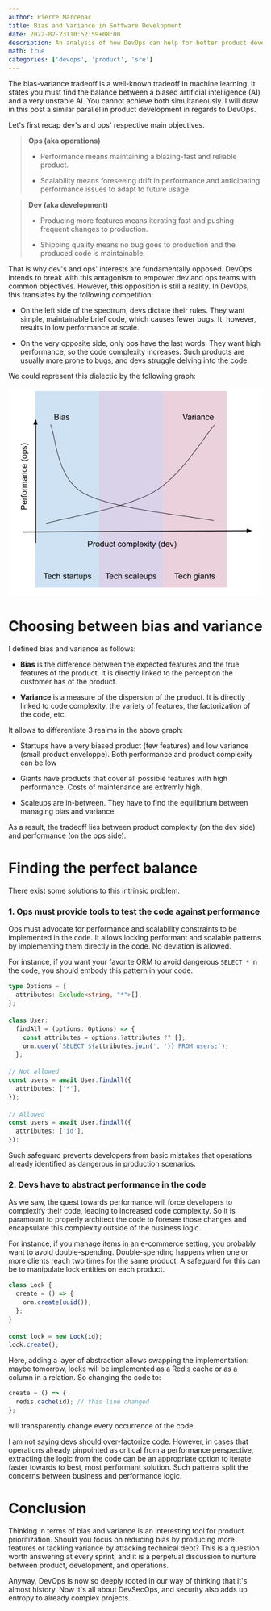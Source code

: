 ```yaml
---
author: Pierre Marcenac
title: Bias and Variance in Software Development
date: 2022-02-23T10:52:59+08:00
description: An analysis of how DevOps can help for better product development.
math: true
categories: ['devops', 'product', 'sre']
---
```


The bias-variance tradeoff is a well-known tradeoff in machine learning. It states you must find the balance between a biased artificial intelligence (AI) and a very unstable AI. You cannot achieve both simultaneously. I will draw in this post a similar parallel in product development in regards to DevOps.

Let's first recap dev's and ops' respective main objectives.

> **Ops (aka operations)**
>
> - Performance means maintaining a blazing-fast and reliable product.
>
> - Scalability means foreseeing drift in performance and anticipating performance issues to adapt to future usage.

> **Dev (aka development)**
>
> - Producing more features means iterating fast and pushing frequent changes to production.
>
> - Shipping quality means no bug goes to production and the produced code is maintainable.

That is why dev's and ops' interests are fundamentally opposed. DevOps intends to break with this antagonism to empower dev and ops teams with common objectives. However, this opposition is still a reality. In DevOps, this translates by the following competition:

- On the left side of the spectrum, devs dictate their rules. They want simple, maintainable brief code, which causes fewer bugs. It, however, results in low performance at scale.

- On the very opposite side, only ops have the last words. They want high performance, so the code complexity increases. Such products are usually more prone to bugs, and devs struggle delving into the code.

We could represent this dialectic by the following graph:

![Image](/bias-variance.png)

# Choosing between bias and variance

I defined bias and variance as follows:

- **Bias** is the difference between the expected features and the true features of the product. It is directly linked to the perception the customer has of the product.

- **Variance** is a measure of the dispersion of the product. It is directly linked to code complexity, the variety of features, the factorization of the code, etc.

It allows to differentiate 3 realms in the above graph:

- Startups have a very biased product (few features) and low variance (small product enveloppe). Both performance and product complexity can be low

- Giants have products that cover all possible features with high performance. Costs of maintenance are extremly high.

- Scaleups are in-between. They have to find the equilibrium between managing bias and variance.

As a result, the tradeoff lies between product complexity (on the dev side) and performance (on the ops side).

# Finding the perfect balance

There exist some solutions to this intrinsic problem.

### 1. Ops must provide tools to test the code against performance

Ops must advocate for performance and scalability constraints to be implemented in the code. It allows locking performant and scalable patterns by implementing them directly in the code. No deviation is allowed.

For instance, if you want your favorite ORM to avoid dangerous `SELECT *` in the code, you should embody this pattern in your code.

```typescript
type Options = {
  attributes: Exclude<string, "*">[],
};

class User:
  findAll = (options: Options) => {
    const attributes = options.?attributes ?? [];
    orm.query(`SELECT ${attributes.join(', ')} FROM users;`);
  };

// Not allowed
const users = await User.findAll({
  attributes: ['*'],
});

// Allowed
const users = await User.findAll({
  attributes: ['id'],
});
```

Such safeguard prevents developers from basic mistakes that operations already identified as dangerous in production scenarios.

### 2. Devs have to abstract performance in the code

As we saw, the quest towards performance will force developers to complexify their code, leading to increased code complexity. So it is paramount to properly architect the code to foresee those changes and encapsulate this complexity outside of the business logic.

For instance, if you manage items in an e-commerce setting, you probably want to avoid double-spending. Double-spending happens when one or more clients reach two times for the same product. A safeguard for this can be to manipulate lock entities on each product.

```typescript
class Lock {
  create = () => {
    orm.create(uuid());
  };
}

const lock = new Lock(id);
lock.create();
```

Here, adding a layer of abstraction allows swapping the implementation: maybe tomorrow, locks will be implemented as a Redis cache or as a column in a relation. So changing the code to:

```typescript
create = () => {
  redis.cache(id); // this line changed
};
```

will transparently change every occurrence of the code.

I am not saying devs should over-factorize code. However, in cases that operations already pinpointed as critical from a performance perspective, extracting the logic from the code can be an appropriate option to iterate faster towards to best, most performant solution. Such patterns split the concerns between business and performance logic.

# Conclusion

Thinking in terms of bias and variance is an interesting tool for product prioritization. Should you focus on reducing bias by producing more features or tackling variance by attacking technical debt? This is a question worth answering at every sprint, and it is a perpetual discussion to nurture between product, development, and operations.

Anyway, DevOps is now so deeply rooted in our way of thinking that it's almost history. Now it's all about DevSecOps, and security also adds up entropy to already complex projects.
